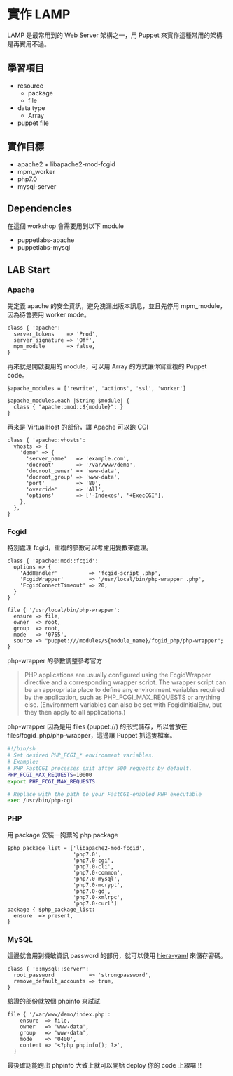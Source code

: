 # 實作 LAMP


LAMP 是最常用到的 Web Server 架構之一，用 Puppet 來實作這種常用的架構是再實用不過。

## 學習項目

- resource
  - package
  - file
- data type
  - Array
- puppet file

## 實作目標

- apache2 + libapache2-mod-fcgid
- mpm_worker
- php7.0
- mysql-server

## Dependencies

在這個 workshop 會需要用到以下 module

- puppetlabs-apache
- puppetlabs-mysql
  
## LAB Start

### Apache

先定義 apache 的安全資訊，避免洩漏出版本訊息，並且先停用 mpm_module，因為待會要用 worker mode。

```puppet
class { 'apache':
  server_tokens    => 'Prod',
  server_signature => 'Off',
  mpm_module       => false,
}
```

再來就是開啟要用的 module，可以用 Array 的方式讓你寫重複的 Puppet code。

```puppet
$apache_modules = ['rewrite', 'actions', 'ssl', 'worker']

$apache_modules.each |String $module| {
  class { "apache::mod::${module}": }
}
```

再來是 VirtualHost 的部份，讓 Apache 可以跑 CGI

```
class { 'apache::vhosts':
  vhosts => {
    'demo' => {
      'server_name'   => 'example.com',
      'docroot'       => '/var/www/demo',
      'docroot_owner' => 'www-data',
      'docroot_group' => 'www-data',
      'port'          => '80',
      'override'      => 'All',
      'options'       => ['-Indexes', '+ExecCGI'],
    },
  },
}
```

### Fcgid

特別處理 fcgid，重複的參數可以考慮用變數來處理。

```puppet
class { 'apache::mod::fcgid':
  options => {
    'AddHandler'          => 'fcgid-script .php',
    'FcgidWrapper'        => '/usr/local/bin/php-wrapper .php',
    'FcgidConnectTimeout' => 20,
  }
}

file { '/usr/local/bin/php-wrapper':
  ensure => file,
  owner  => root,
  group  => root,
  mode   => '0755',
  source => "puppet:///modules/${module_name}/fcgid_php/php-wrapper";
}
```

php-wrapper 的參數調整參考官方

>PHP applications are usually configured using the FcgidWrapper directive and a corresponding wrapper script. The wrapper script can be an appropriate place to define any environment variables required by the application, such as PHP_FCGI_MAX_REQUESTS or anything else. (Environment variables can also be set with FcgidInitialEnv, but they then apply to all applications.)

php-wrapper 因為是用 files (puppet://) 的形式儲存，所以會放在 files/fcgid_php/php-wrapper，這邊讓 Puppet 抓這隻檔案。

```sh
#!/bin/sh
# Set desired PHP_FCGI_* environment variables.
# Example:
# PHP FastCGI processes exit after 500 requests by default.
PHP_FCGI_MAX_REQUESTS=10000
export PHP_FCGI_MAX_REQUESTS

# Replace with the path to your FastCGI-enabled PHP executable
exec /usr/bin/php-cgi
```

### PHP

用 package 安裝一狗票的 php package

```puppet
$php_package_list = ['libapache2-mod-fcgid',
                     'php7.0',
                     'php7.0-cgi',
                     'php7.0-cli',
                     'php7.0-common',
                     'php7.0-mysql',
                     'php7.0-mcrypt',
                     'php7.0-gd',
                     'php7.0-xmlrpc',
                     'php7.0-curl']
package { $php_package_list:
  ensure  => present,
}
```

### MySQL

這邊就會用到機敏資訊 password 的部份，就可以使用 [hiera-yaml](advanced/how-to-encrypt-hiera-data.md) 來儲存密碼。

```puppet
class { '::mysql::server':
  root_password           => 'strongpassword',
  remove_default_accounts => true,
}
```

驗證的部份就放個 phpinfo 來試試

```
file { '/var/www/demo/index.php':
    ensure  => file,
    owner   => 'www-data',
    group   => 'www-data',
    mode    => '0400',
    content => '<?php phpinfo(); ?>',
  }
```

最後確認能跑出 phpinfo 大致上就可以開始 deploy 你的 code 上線囉 !!













